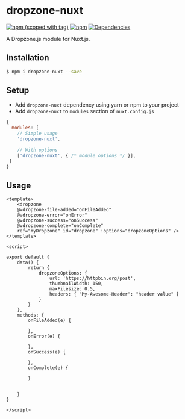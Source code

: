 # dropzone-nuxt
[![npm (scoped with tag)](https://img.shields.io/npm/v/dropzone-nuxt/latest.svg?style=flat-square)](https://npmjs.com/package/dropzone-nuxt)
[![npm](https://img.shields.io/npm/dt/dropzone-nuxt.svg?style=flat-square)](https://npmjs.com/package/dropzone-nuxt)
[![Dependencies](https://david-dm.org/schlunsen/dropzone-nuxt/status.svg?style=flat-square)](https://david-dm.org/schlunsen/dropzone-nuxt)

A Dropzone.js module for Nuxt.js.

## Installation

```bash
$ npm i dropzone-nuxt --save
```

## Setup
- Add `dropzone-nuxt` dependency using yarn or npm to your project
- Add `dropzone-nuxt` to `modules` section of `nuxt.config.js`

```js
{
  modules: [
    // Simple usage
    'dropzone-nuxt',

    // With options
    ['dropzone-nuxt', { /* module options */ }],
 ]
}
```

## Usage
```vue
<template>
    <dropzone 
    @vdropzone-file-added="onFileAdded"
    @vdropzone-error="onError"
    @vdropzone-success="onSuccess"
    @vdropzone-complete="onComplete"
    ref="myDropzone" id="dropzone" :options="dropzoneOptions" />
</template>

<script>

export default {
    data() {
        return {
            dropzoneOptions: {
                url: 'https://httpbin.org/post',
                thumbnailWidth: 150,
                maxFilesize: 0.5,
                headers: { "My-Awesome-Header": "header value" }
            }
        }
    },
    methods: {
        onFileAdded(e) {

        },
        onError(e) {

        },
        onSuccess(e) {

        },
        onComplete(e) {

        }


    }
}

</script>


```




